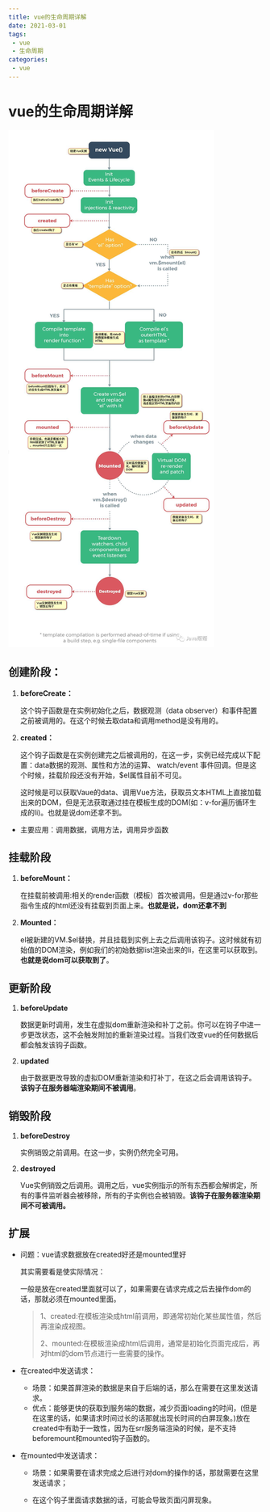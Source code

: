```yaml
---
title: vue的生命周期详解
date: 2021-03-01
tags:
 - vue
 - 生命周期
categories: 
 - vue
---
```

# **vue的生命周期详解**
![vue生命周期](./vuelifecycle.png)

## **创建阶段：**

1. **beforeCreate：**
   
   这个钩子函数是在实例初始化之后，数据观测（data observer）和事件配置之前被调用的。在这个时候去取data和调用method是没有用的。


2. **created：**
   
   这个钩子函数是在实例创建完之后被调用的，在这一步，实例已经完成以下配置：data数据的观测、属性和方法的运算、 watch/event 事件回调。但是这个时候，挂载阶段还没有开始，$el属性目前不可见。
   
   
   这时候是可以获取Vaue的data、调用Vue方法，获取员文本HTML上直接加载出来的DOM，但是无法获取通过挂在模板生成的DOM(如：v-for遍历循环生成的li)。也就是说dom还拿不到。

  * 主要应用：调用数据，调用方法，调用异步函数

## **挂载阶段**
1. **beforeMount：**
   
   在挂载前被调用:相关的render函数（模板）首次被调用。但是通过v-for那些指令生成的html还没有挂载到页面上来。**也就是说，dom还拿不到**

2. **Mounted：**
   
   el被新建的VM.$el替换，并且挂载到实例上去之后调用该钩子。这时候就有初始值的DOM渲染，例如我们的初始数据list渲染出来的li，在这里可以获取到。**也就是说dom可以获取到了**。
   
## **更新阶段**
1. **beforeUpdate**
   
    数据更新时调用，发生在虚拟dom重新渲染和补丁之前。你可以在钩子中进一步更改状态，这不会触发附加的重新渲染过程。当我们改变vue的任何数据后都会触发该钩子函数。

2. **updated**
   
    由于数据更改导致的虚拟DOM重新渲染和打补丁，在这之后会调用该钩子。 **该钩子在服务器端渲染期间不被调用**。


## **销毁阶段**
1. **beforeDestroy**
   
    实例销毁之前调用。在这一步，实例仍然完全可用。

2. **destroyed**
   
    Vue实例销毁之后调用。调用之后，vue实例指示的所有东西都会解绑定，所有的事件监听器会被移除，所有的子实例也会被销毁。**该钩子在服务器渲染期间不可被调用。**


## **扩展**

* 问题：vue请求数据放在created好还是mounted里好

    其实需要看是使实际情况：

    一般是放在created里面就可以了，如果需要在请求完成之后去操作dom的话，那就必须在mounted里面。

    > 1、created:在模板渲染成html前调用，即通常初始化某些属性值，然后再渲染成视图。
    >
    >2、mounted:在模板渲染成html后调用，通常是初始化页面完成后，再对html的dom节点进行一些需要的操作。

- 在created中发送请求：
    * 场景：如果首屏渲染的数据是来自于后端的话，那么在需要在这里发送请求。
    * 优点：能够更快的获取到服务端的数据，减少页面loading的时间，(但是在这里的话，如果请求时间过长的话那就出现长时间的白屏现象。)放在created中有助于一致性，因为在srr服务端渲染的时候，是不支持beforemount和mounted钩子函数的。

    
    

- 在mounted中发送请求：
    * 场景：如果需要在请求完成之后进行对dom的操作的话，那就需要在这里发送请求；

    * 在这个钩子里面请求数据的话，可能会导致页面闪屏现象。
